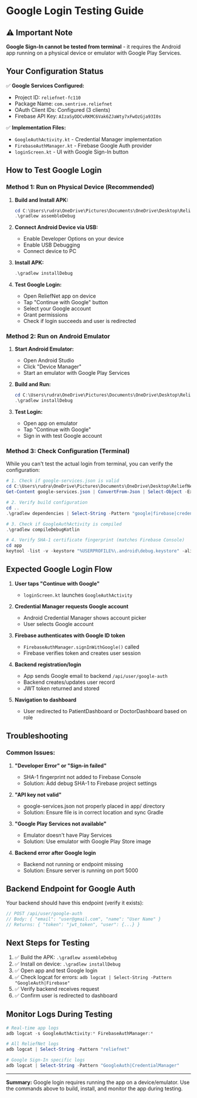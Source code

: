 # Google Login Testing Guide

## ⚠️ Important Note
**Google Sign-In cannot be tested from terminal** - it requires the Android app running on a physical device or emulator with Google Play Services.

## Your Configuration Status

✅ **Google Services Configured:**
- Project ID: `reliefnet-fc110`
- Package Name: `com.sentrive.reliefnet`
- OAuth Client IDs: Configured (3 clients)
- Firebase API Key: `AIzaSyDDCvRKMC6Vak6ZJaWty7xFwOzGja93I0s`

✅ **Implementation Files:**
- `GoogleAuthActivity.kt` - Credential Manager implementation
- `FirebaseAuthManager.kt` - Firebase Google Auth provider
- `loginScreen.kt` - UI with Google Sign-In button

## How to Test Google Login

### Method 1: Run on Physical Device (Recommended)

1. **Build and Install APK:**
   ```powershell
   cd C:\Users\rudra\OneDrive\Pictures\Documents\OneDrive\Desktop\ReliefNet\Reliefnet-android
   .\gradlew assembleDebug
   ```

2. **Connect Android Device via USB:**
   - Enable Developer Options on your device
   - Enable USB Debugging
   - Connect device to PC

3. **Install APK:**
   ```powershell
   .\gradlew installDebug
   ```

4. **Test Google Login:**
   - Open ReliefNet app on device
   - Tap "Continue with Google" button
   - Select your Google account
   - Grant permissions
   - Check if login succeeds and user is redirected

### Method 2: Run on Android Emulator

1. **Start Android Emulator:**
   - Open Android Studio
   - Click "Device Manager"
   - Start an emulator with Google Play Services

2. **Build and Run:**
   ```powershell
   cd C:\Users\rudra\OneDrive\Pictures\Documents\OneDrive\Desktop\ReliefNet\Reliefnet-android
   .\gradlew installDebug
   ```

3. **Test Login:**
   - Open app on emulator
   - Tap "Continue with Google"
   - Sign in with test Google account

### Method 3: Check Configuration (Terminal)

While you can't test the actual login from terminal, you can verify the configuration:

```powershell
# 1. Check if google-services.json is valid
cd C:\Users\rudra\OneDrive\Pictures\Documents\OneDrive\Desktop\ReliefNet\Reliefnet-android\app
Get-Content google-services.json | ConvertFrom-Json | Select-Object -ExpandProperty project_info

# 2. Verify build configuration
cd ..
.\gradlew dependencies | Select-String -Pattern "google|firebase|credential"

# 3. Check if GoogleAuthActivity is compiled
.\gradlew compileDebugKotlin

# 4. Verify SHA-1 certificate fingerprint (matches Firebase Console)
cd app
keytool -list -v -keystore "%USERPROFILE%\.android\debug.keystore" -alias androiddebugkey -storepass android -keypass android | Select-String -Pattern "SHA1"
```

## Expected Google Login Flow

1. **User taps "Continue with Google"**
   - `loginScreen.kt` launches `GoogleAuthActivity`

2. **Credential Manager requests Google account**
   - Android Credential Manager shows account picker
   - User selects Google account

3. **Firebase authenticates with Google ID token**
   - `FirebaseAuthManager.signInWithGoogle()` called
   - Firebase verifies token and creates user session

4. **Backend registration/login**
   - App sends Google email to backend `/api/user/google-auth`
   - Backend creates/updates user record
   - JWT token returned and stored

5. **Navigation to dashboard**
   - User redirected to PatientDashboard or DoctorDashboard based on role

## Troubleshooting

### Common Issues:

1. **"Developer Error" or "Sign-in failed"**
   - SHA-1 fingerprint not added to Firebase Console
   - Solution: Add debug SHA-1 to Firebase project settings

2. **"API key not valid"**
   - google-services.json not properly placed in app/ directory
   - Solution: Ensure file is in correct location and sync Gradle

3. **"Google Play Services not available"**
   - Emulator doesn't have Play Services
   - Solution: Use emulator with Google Play Store image

4. **Backend error after Google login**
   - Backend not running or endpoint missing
   - Solution: Ensure server is running on port 5000

## Backend Endpoint for Google Auth

Your backend should have this endpoint (verify it exists):

```javascript
// POST /api/user/google-auth
// Body: { "email": "user@gmail.com", "name": "User Name" }
// Returns: { "token": "jwt_token", "user": {...} }
```

## Next Steps for Testing

1. ✅ Build the APK: `.\gradlew assembleDebug`
2. ✅ Install on device: `.\gradlew installDebug`
3. ✅ Open app and test Google login
4. ✅ Check logcat for errors: `adb logcat | Select-String -Pattern "GoogleAuth|Firebase"`
5. ✅ Verify backend receives request
6. ✅ Confirm user is redirected to dashboard

## Monitor Logs During Testing

```powershell
# Real-time app logs
adb logcat -s GoogleAuthActivity:* FirebaseAuthManager:*

# All ReliefNet logs
adb logcat | Select-String -Pattern "reliefnet"

# Google Sign-In specific logs
adb logcat | Select-String -Pattern "GoogleAuth|CredentialManager"
```

---

**Summary:** Google login requires running the app on a device/emulator. Use the commands above to build, install, and monitor the app during testing.
